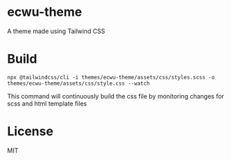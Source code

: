 # ecwu-theme
A theme made using Tailwind CSS

# Build

```
npx @tailwindcss/cli -i themes/ecwu-theme/assets/css/styles.scss -o themes/ecwu-theme/assets/css/style.css --watch
```

This command will continuously build the css file by monitoring changes for scss and html template files

# License

MIT
